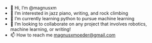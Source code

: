 - 👋 Hi, I’m @magnusxm
- 👀 I’m interested in jazz piano, writing, and rock climbing
- 🌱 I’m currently learning python to pursue machine learning
- 💞️ I’m looking to collaborate on any project that involves robotics, machine learning, or writing!
- 📫 How to reach me magnusxmoeder@gmail.com

<!---
magnusxm/magnusxm is a ✨ special ✨ repository because its `README.md` (this file) appears on your GitHub profile.
You can click the Preview link to take a look at your changes.
--->
